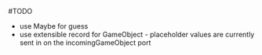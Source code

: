 #TODO
- use Maybe for guess
- use extensible record for GameObject - placeholder values are
  currently sent in on the incomingGameObject port
